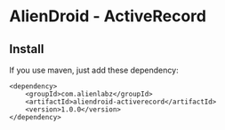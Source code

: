 AlienDroid - ActiveRecord
=========================

Install
----------
If you use maven, just add these dependency:

	<dependency>
		<groupId>com.alienlabz</groupId>
		<artifactId>aliendroid-activerecord</artifactId>
		<version>1.0.0</version>
	</dependency>


